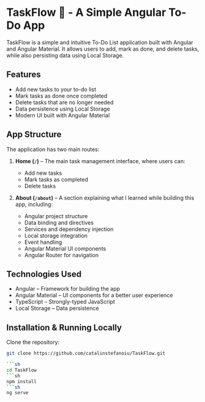 # TaskFlow 📝 - A Simple Angular To-Do App

TaskFlow is a simple and intuitive To-Do List application built with Angular and Angular Material. It allows users to add, mark as done, and delete tasks, while also persisting data using Local Storage.

## Features

- Add new tasks to your to-do list
- Mark tasks as done once completed
- Delete tasks that are no longer needed
- Data persistence using Local Storage
- Modern UI built with Angular Material

## App Structure

The application has two main routes:

1. **Home (`/`)** – The main task management interface, where users can:
   - Add new tasks
   - Mark tasks as completed
   - Delete tasks

2. **About (`/about`)** – A section explaining what I learned while building this app, including:
   - Angular project structure
   - Data binding and directives
   - Services and dependency injection
   - Local storage integration
   - Event handling
   - Angular Material UI components
   - Angular Router for navigation

## Technologies Used

- Angular – Framework for building the app
- Angular Material – UI components for a better user experience
- TypeScript – Strongly-typed JavaScript
- Local Storage – Data persistence

## Installation & Running Locally

Clone the repository:
```sh
git clone https://github.com/catalinstefanoiu/TaskFlow.git

```sh
cd TaskFlow
```sh
npm install
```sh
ng serve
